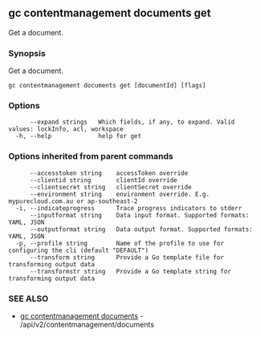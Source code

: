 ## gc contentmanagement documents get

Get a document.

### Synopsis

Get a document.

```
gc contentmanagement documents get [documentId] [flags]
```

### Options

```
      --expand strings   Which fields, if any, to expand. Valid values: lockInfo, acl, workspace
  -h, --help             help for get
```

### Options inherited from parent commands

```
      --accesstoken string    accessToken override
      --clientid string       clientId override
      --clientsecret string   clientSecret override
      --environment string    environment override. E.g. mypurecloud.com.au or ap-southeast-2
  -i, --indicateprogress      Trace progress indicators to stderr
      --inputformat string    Data input format. Supported formats: YAML, JSON
      --outputformat string   Data output format. Supported formats: YAML, JSON
  -p, --profile string        Name of the profile to use for configuring the cli (default "DEFAULT")
      --transform string      Provide a Go template file for transforming output data
      --transformstr string   Provide a Go template string for transforming output data
```

### SEE ALSO

* [gc contentmanagement documents](gc_contentmanagement_documents.html)	 - /api/v2/contentmanagement/documents


